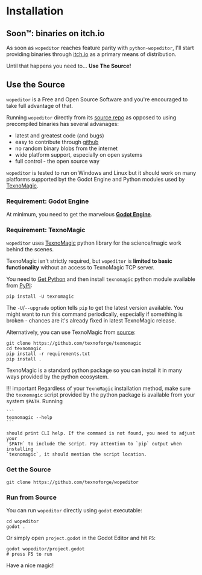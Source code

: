# Installation

## Soon™: binaries on itch.io

As soon as `wopeditor` reaches feature parity with `python-wopeditor`, I'll
start providing binaries through [itch.io](https://itch.io) as a primary means
of distribution.

Until that happens you need to... **Use The Source!**


## Use the Source

`wopeditor` is a Free and Open Source Software and you're encouraged to take full advantage of that.

Running `wopeditor` directly from its [source repo][wopeditor-gh] as opposed to
using precompiled binaries has several advanages:

* latest and greatest code (and bugs)
* easy to contribute through [github][wopeditor-gh]
* no random binary blobs from the internet
* wide platform support, especially on open systems
* full control - the open source way

`wopeditor` is tested to run on Windows and Linux but it should work on many
platforms supported byt the Godot Engine and Python modules used by [TexnoMagic].


### Requirement: Godot Engine

At minimum, you need to get the marvelous **[Godot Engine](https://godotengine.org/download)**.


### Requirement: TexnoMagic

`wopeditor` uses [TexnoMagic] python library for the science/magic work behind the scenes.

TexnoMagic isn't strictly required, but `wopeditor` is **limited to basic
functionality** without an access to TexnoMagic TCP server.

You need to [Get Python] and then install `texnomagic` python module available from [PyPI]:

```
pip install -U texnomagic
```

The `-U`/`--upgrade` option tells `pip` to get the latest version available. You
might want to run this command periodically, especially if something is broken -
chances are it's already fixed in latest TexnoMagic release.

Alternatively, you can use TexnoMagic from [source](TexnoMagic):

```
git clone https://github.com/texnoforge/texnomagic
cd texnomagic
pip install -r requirements.txt
pip install .
```

TexnoMagic is a standard python package so you can install it in many ways provided by the python ecosystem.

!!! important
    Regardless of your `TexnoMagic` installation method, make sure the `texnomagic` script
    provided by the python package is available from your system `$PATH`. Running

    ```
    texnomagic --help
    ```

    should print CLI help. If the command is not found, you need to adjust your
    `$PATH` to include the script. Pay attention to `pip` output when installing
    `texnomagic`, it should mention the script location.

### Get the Source

```
git clone https://github.com/texnoforge/wopeditor
```

### Run from Source

You can run `wopeditor` directly using `godot` executable:

```
cd wopeditor
godot .
```

Or simply open `project.godot` in the Godot Editor and hit `F5`:

```
godot wopeditor/project.godot
# press F5 to run
```

Have a nice magic!


[PyPI]: https://pypi.org/project/texnomagic/
[TexnoMagic]: https://texnoforge.github.io/texnomagic/
[Get Python]: https://www.python.org/downloads/
[wopeditor-gh]: https://github.com/texnoforge/wopeditor
